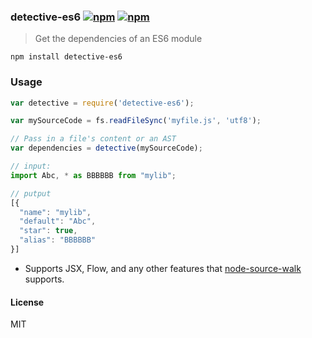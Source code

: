 ### detective-es6 [![npm](http://img.shields.io/npm/v/detective-es6.svg)](https://npmjs.org/package/detective-es6) [![npm](http://img.shields.io/npm/dm/detective-es6.svg)](https://npmjs.org/package/detective-es6)

> Get the dependencies of an ES6 module

`npm install detective-es6`

### Usage

```js
var detective = require('detective-es6');

var mySourceCode = fs.readFileSync('myfile.js', 'utf8');

// Pass in a file's content or an AST
var dependencies = detective(mySourceCode);

// input:
import Abc, * as BBBBBB from "mylib";

// putput
[{
  "name": "mylib",
  "default": "Abc",
  "star": true,
  "alias": "BBBBBB"
}]

```

* Supports JSX, Flow, and any other features that [node-source-walk](https://github.com/mrjoelkemp/node-source-walk) supports.

#### License

MIT
